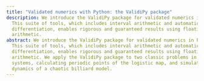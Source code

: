 ```yaml
---
title: "Validated numerics with Python: the ValidiPy package"
description: We introduce the ValidiPy package for validated numerics in Python.
  This suite of tools, which includes interval arithmetic and automatic
  differentiation, enables rigorous and guaranteed results using floating-point
  arithmetic.
abstract: We introduce the ValidiPy package for validated numerics in Python.
  This suite of tools, which includes interval arithmetic and automatic
  differentiation, enables rigorous and guaranteed results using floating-point
  arithmetic. We apply the ValidiPy package to two classic problems in dynamical
  systems, calculating periodic points of the logistic map, and simulating the
  dynamics of a chaotic billiard model.
---
```



